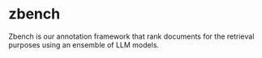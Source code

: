 # zbench

Zbench is our annotation framework that rank documents for the retrieval purposes using an ensemble of LLM models.